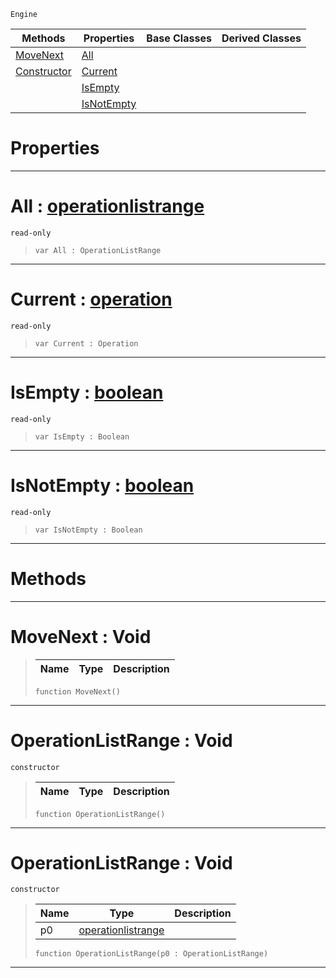  `Engine`

|Methods|Properties|Base Classes|Derived Classes|
|---|---|---|---|
|[ MoveNext](https://github.com/zeroengineteam/ZeroDocs/blob/master/code_reference/class_reference/operationlistrange.markdown#movenext-void)|[ All](https://github.com/zeroengineteam/ZeroDocs/blob/master/code_reference/class_reference/operationlistrange.markdown#all-zero-engine-document)| | |
|[ Constructor](https://github.com/zeroengineteam/ZeroDocs/blob/master/code_reference/class_reference/operationlistrange.markdown#operationlistrange-void)|[ Current](https://github.com/zeroengineteam/ZeroDocs/blob/master/code_reference/class_reference/operationlistrange.markdown#current-zero-engine-docu)| | |
| |[ IsEmpty](https://github.com/zeroengineteam/ZeroDocs/blob/master/code_reference/class_reference/operationlistrange.markdown#isempty-zero-engine-docu)| | |
| |[ IsNotEmpty](https://github.com/zeroengineteam/ZeroDocs/blob/master/code_reference/class_reference/operationlistrange.markdown#isnotempty-zero-engine-d)| | |


 #  Properties


---  
 #  All : [operationlistrange](https://github.com/zeroengineteam/ZeroDocs/blob/master/code_reference/class_reference/operationlistrange.markdown)

 `read-only`

> 
> ``` lang=cpp, name=Nada
> var All : OperationListRange


---  
 #  Current : [operation](https://github.com/zeroengineteam/ZeroDocs/blob/master/code_reference/class_reference/operation.markdown)

 `read-only`

> 
> ``` lang=cpp, name=Nada
> var Current : Operation


---  
 #  IsEmpty : [boolean](https://github.com/zeroengineteam/ZeroDocs/blob/master/code_reference/nada_base_types/boolean.markdown)

 `read-only`

> 
> ``` lang=cpp, name=Nada
> var IsEmpty : Boolean


---  
 #  IsNotEmpty : [boolean](https://github.com/zeroengineteam/ZeroDocs/blob/master/code_reference/nada_base_types/boolean.markdown)

 `read-only`

> 
> ``` lang=cpp, name=Nada
> var IsNotEmpty : Boolean


---  
 #  Methods


---  
 #  MoveNext : Void

> 
> |Name|Type|Description|
> |---|---|---|
> ``` lang=cpp, name=Nada
> function MoveNext()
> ``` 


---  
 #  OperationListRange : Void

 `constructor`

> 
> |Name|Type|Description|
> |---|---|---|
> ``` lang=cpp, name=Nada
> function OperationListRange()
> ``` 


---  
 #  OperationListRange : Void

 `constructor`

> 
> |Name|Type|Description|
> |---|---|---|
> |p0|[operationlistrange](https://github.com/zeroengineteam/ZeroDocs/blob/master/code_reference/class_reference/operationlistrange.markdown)| |
> ``` lang=cpp, name=Nada
> function OperationListRange(p0 : OperationListRange)
> ``` 


---  
 

 